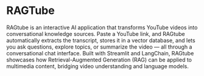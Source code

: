 # RAGTube
RAGtube is an interactive AI application that transforms YouTube videos into conversational knowledge sources.  Paste a YouTube link, and RAGtube automatically extracts the transcript, stores it in a vector database, and lets you ask questions, explore topics, or summarize the video — all through a conversational chat interface.  Built with Streamlit and LangChain, RAGtube showcases how Retrieval-Augmented Generation (RAG) can be applied to multimedia content, bridging video understanding and language models.
